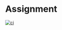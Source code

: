 # Assignment
[![ci](https://github.com/Taldah/Assignment/actions/workflows/main.yml/badge.svg)](https://github.com/Taldah/Assignment/actions/workflows/main.yml)
